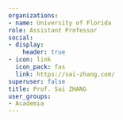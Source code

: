 ```yaml
---
organizations:
- name: University of Florida
role: Assistant Professor
social:
- display:
    header: true
- icon: link
  icon_pack: fas
  link: https://sai-zhang.com/
superuser: false
title: Prof. Sai ZHANG
user_groups:
- Academia
---
```


